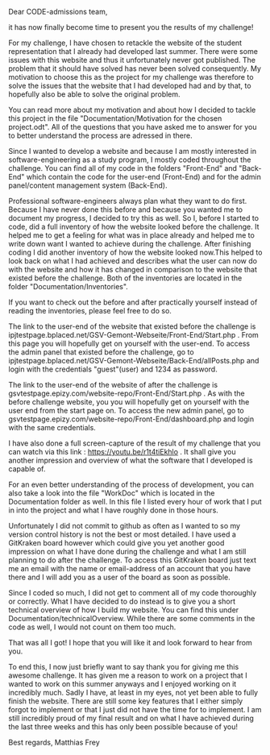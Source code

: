 Dear CODE-admissions team,

it has now finally become time to present you the results of my challenge!

For my challenge, I have chosen to retackle the website of the student representation that I already had developed last summer.
There were some issues with this website and thus it unfortunately never got published.
The problem that it should have solved has never been solved consequently.
My motivation to choose this as the project for my challenge was therefore to solve the issues that the website that I had developed had
and by that, to hopefully also be able to solve the original problem.

You can read more about my motivation and about how I decided to tackle this project in the file "Documentation/Motivation for the chosen project.odt".
All of the questions that you have asked me to answer for you to better understand the process are adressed in there.

Since I wanted to develop a website and because I am mostly interested in software-engineering as a study program,
I mostly coded throughout the challenge.
You can find all of my code in the folders "Front-End" and "Back-End" which contain the code for the user-end (Front-End) and for the admin panel/content management system (Back-End).

Professional software-engineers always plan what they want to do first.
Because I have never done this before and because you wanted me to document my progress, I decided to try this as well. So I, before I started to code, did a full inventory of how the website looked before the challenge. It helped me to get a feeling for what was in place already and helped me to write down want I wanted to achieve during the challenge. After finishing coding I did another inventory of how the website looked now.This helped to look back on what I had achieved and describes what the user can now do with the website and how it has changed in comparison to the website that existed before the challenge.
Both of the inventories are located in the folder "Documentation/Inventories".

If you want to check out the before and after practically yourself instead of reading the inventories, please feel free to do so.

The link to the user-end of the website that existed before the challenge is ipjtestpage.bplaced.net/GSV-Gemont-Webseite/Front-End/Start.php . From this page you will hopefully get on yourself with the user-end. To access the admin panel that existed before the challenge, go to ipjtestpage.bplaced.net/GSV-Gemont-Webseite/Back-End/allPosts.php and login with the credentials "guest"(user) and 1234 as password.

The link to the user-end of the website of after the challenge is gsvtestpage.epizy.com/website-repo/Front-End/Start.php . As with the before challenge website, you you will hopefully get on yourself with the user end from the start page  on. To access the new admin panel, go to gsvtestpage.epizy.com/website-repo/Front-End/dashboard.php and login with the same credentials.

I have also done a full screen-capture of the result of my challenge that you can watch via this link : https://youtu.be/r1t4tiEkhlo .
It shall give you another impression and overview of what the software that I developed is capable of.


For an even better understanding of the process of development, you can also take a look into the file "WorkDoc" which is located in the Documentation folder as well.
In this file I listed every hour of work that I put in into the project and what I have roughly done in those hours.

Unfortunately I did not commit to github as often as I wanted to so my version control history is not the best or most detailed.
I have used a GitKraken board however which could give you yet another good impression on what I have done during the challenge and what I am still planning to do after the challenge.
To access this GitKraken board just text me an email with the name or email-address of an account that you have there and I will add you as a user of the board as soon as possible.

Since I coded so much, I did not get to comment all of my code thoroughly or correctly.
What I have decided to do instead is to give you a short technical overview of how I build my website. You can find this under Documentation/technicalOverview.
While there are some comments in the code as well, I would not count on them too much.

That was all I got! I hope that you will like it and look forward to hear from you.

To end this, I now just briefly want to say thank you for giving me this awesome challenge.
It has given me a reason to work on a project that I wanted to work on this summer anyways and I enjoyed working on it incredibly much.
Sadly I have, at least in my eyes, not yet been able to fully finish the website. There are still some key features that I either simply forgot to implement or that I just did not have the time for to implement. I am still incredibly proud of my final result and on what I have achieved during the last three weeks and this has only been possible because of you!

Best regards,
Matthias Frey
